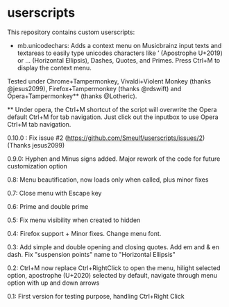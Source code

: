 # userscripts

This repository contains custom userscripts:

- mb.unicodechars: 
Adds a context menu on Musicbrainz input texts and textareas to easily type unicodes characters like ’ (Apostrophe U+2019)
or … (Horizontal Ellipsis), Dashes, Quotes, and Primes.  Press Ctrl+M to display the context menu.

Tested under Chrome+Tampermonkey, Vivaldi+Violent Monkey (thanks @jesus2099), Firefox+Tampermonkey (thanks @rdswift) and Opera+Tampermonkey** (thanks @Lotheric).

** Under opera, the Ctrl+M shortcut of the script will overwrite the Opera default Ctrl+M for tab navigation. Just click out the inputbox to use Opera Ctrl+M tab navigation.

  0.10.0 : Fix issue #2 (https://github.com/Smeulf/userscripts/issues/2) (Thanks jesus2099)

  0.9.0: Hyphen and Minus signs added. Major rework of the code for future customization option
  
  0.8: Menu beautification, now loads only when called, plus minor fixes
  
  0.7: Close menu with Escape key

  0.6: Prime and double prime

  0.5: Fix menu visibility when created to hidden

  0.4: Firefox support + Minor fixes. Change menu font.

  0.3: Add simple and double opening and closing quotes. Add em and & en dash. Fix "suspension points" name to "Horizontal Ellipsis"
  
  0.2: Ctrl+M now replace Ctrl+RightClick to open the menu, hilight selected option, apostrophe (U+2020) selected by default, navigate      through menu option with up and down arrows
  
  0.1: First version for testing purpose, handling Ctrl+Right Click
